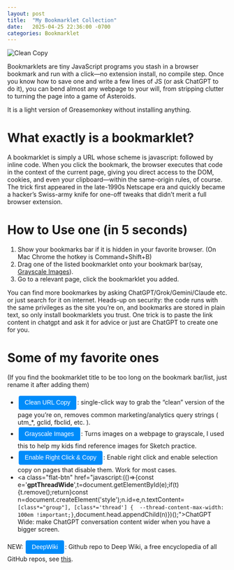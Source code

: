 ```yaml
---
layout: post
title:  "My Bookmarklet Collection"
date:   2025-04-25 22:36:00 -0700
categories: Bookmarklet
---
```

<!-- Flat-button micro-framework ↓ (1.0 kB) -->
<style>
.flat-btn{
  background:#008CFA;               /* primary colour */          /* W3Schools shows the basics of BG + colour pairing :contentReference[oaicite:0]{index=0} */
  color:#fff;
  padding:6px 14px;                 /* comfortable touch target */ /* freeCodeCamp recommends 44 × 44 px min tap size :contentReference[oaicite:1]{index=1} */
  border:none;                      /* “flat” = no bevel/shadow */ /* StackOverflow demo on flat look :contentReference[oaicite:2]{index=2} */
  border-radius:4px;                /* light rounding */
  font:14px/1.4 sans-serif;
  text-decoration:none;             /* kill underline */
  display:inline-block;             /* lets padding work on <a> */ /* W3Schools example :contentReference[oaicite:3]{index=3} */
  transition:background .2s ease;   /* subtle hover feedback */
  cursor:pointer;
  margin:3px 2px;                   /* separates buttons in a list */
}
.flat-btn:hover     {background:#0077d4;}
.flat-btn:active    {background:#005fa8;}
.flat-btn:focus     {outline:2px solid #005fa8; outline-offset:2px;} /* keyboard a11y */
</style>

![Clean Copy](/assets/clean-copy.jpeg)

Bookmarklets are tiny JavaScript programs you stash in a browser bookmark and run with a click—no extension install,
no compile step. Once you know how to save one and write a few lines of JS (or ask ChatGPT to do it),
you can bend almost any webpage to your will, from stripping clutter to turning the page into a game of Asteroids.

It is a light version of Greasemonkey without installing anything.

What exactly is a bookmarklet?
==============================

A bookmarklet is simply a URL whose scheme is javascript: followed by inline code.
When you click the bookmark, the browser executes that code in the context of the current page,
giving you direct access to the DOM, cookies, and even your clipboard—within the
same-origin rules, of course. The trick first appeared in the late-1990s Netscape era
and quickly became a hacker’s Swiss-army knife for one-off tweaks that
didn’t merit a full browser extension. 

How to Use one (in 5 seconds)
==============================
1. Show your bookmarks bar if it is hidden in your favorite browser. (On Mac Chrome the hotkey is Command+Shift+B)
2. Drag one of the listed bookmarklet onto your bookmark bar(say, <a href="javascript:(function() { document.querySelectorAll('img').forEach(function(ele){ele.style='filter: grayscale(100%);'}); })();">Grayscale Images</a>).
3. Go to a relevant page, click the bookmarklet you added.

You can find more bookmarkes by asking ChatGPT/Grok/Gemini/Claude etc. or just search for it on internet.
Heads-up on security: the code runs with the same privileges as the site you’re on, and bookmarks are stored in plain text, so only install bookmarklets you trust.
One trick is to paste the link content in chatgpt and ask it for advice or just are ChatGPT to create one for you.

Some of my favorite ones
==============================

(If you find the bookmarklet title to be too long on the bookmark bar/list, just rename it after adding them)

  * <a class="flat-btn" href="javascript:(()=>{const j=['utm_','gclid','fbclid','mc_eid','mc_cid','ref','ref_src','igshid','mkt_','vero_conv'],u=new URL(location);[...u.searchParams.keys()].filter(k=>j.some(x=>k===x||k.startsWith(x))).forEach(k=>u.searchParams.delete(k));history.replaceState(null,'',u);navigator.clipboard.writeText(u.href);document.getElementById('__cleanToast')?.remove();let d=document.createElement('div');d.id='__cleanToast';d.textContent='✅ Clean URL copied';Object.assign(d.style,{position:'fixed',bottom:'20px',left:'50%',transform:'translateX(-50%)',background:'#333',color:'#fff',padding:'8px 14px',borderRadius:'4px',font:'14px/1.4 sans-serif',zIndex:999999,opacity:0,transition:'opacity .3s'});document.body.appendChild(d);requestAnimationFrame(()=>d.style.opacity=1);setTimeout(()=>{d.style.opacity=0;d.addEventListener('transitionend',()=>d.remove(),{once:!0})},2000);})()">Clean URL Copy</a>: single-click way to grab the “clean” version of the page you’re on, removes common marketing/analytics query strings ( utm_*, gclid, fbclid, etc. ).
  * <a class="flat-btn" href="javascript:(function() { document.querySelectorAll('img').forEach(function(ele){ele.style='filter: grayscale(100%);'}); })();">Grayscale Images</a>: Turns images on a webpage to grayscale, I used this to help my kids find reference images for Sketch practice.
  * <a class="flat-btn" href="javascript:(()=>{document.querySelectorAll('*').forEach(e=>{e.style.userSelect=e.style.webkitUserSelect=e.style.MozUserSelect=e.style.msUserSelect='auto';e.oncontextmenu=null});document.oncopy=document.oncontextmenu=null;['selectstart','mousedown','mouseup'].forEach(a=>document.querySelectorAll('*').forEach(e=>e.removeEventListener(a,null,true)));const i='__enableToast';document.getElementById(i)?.remove();let d=document.createElement(%27div%27);d.id=i;d.textContent=%27✅  Right-click & copy have been enabled%27;Object.assign(d.style,{position:%27fixed%27,bottom:%2720px%27,left:%2750%%27,transform:%27translateX(-50%)%27,background:%27#333',color:'#fff',padding:'8px 16px',borderRadius:'4px',font:'14px/1.4 sans-serif',zIndex:999999,opacity:0,transition:'opacity .3s'});document.body.appendChild(d);requestAnimationFrame(()=>d.style.opacity=1);setTimeout(()=>{d.style.opacity=0;d.addEventListener('transitionend',()=>d.remove(),{once:!0})},2000);})()">Enable Right Click & Copy</a>: Enable right click and enable selection copy on pages that disable them. Work for most cases.
  * <a class="flat-btn" href="javascript:(()=>{const e='__gptThreadWide__',t=document.getElementById(e);if(t){t.remove();return}const n=document.createElement('style');n.id=e,n.textContent=`[class*="group"], [class*='thread'] {  --thread-content-max-width: 100em !important;}`,document.head.appendChild(n)})();">ChatGPT Wide</a>: make ChatGPT conversation content wider when you have a bigger screen.

NEW: <a class="flat-btn" href="javascript:(function(){let u=location.href;u.includes('github.com')&&(m=u.match(/github\.com\/(.+)/))&&m[1]?location.href=%27https://deepwiki.com/%27+m[1]:alert(%27Only works on GitHub URLs%27)})();">DeepWiki</a>: Github repo to Deep Wiki, a free encyclopedia of all GitHub repos, see <a href="https://x.com/silasalberti/status/1915821553465626791">this</a>.
